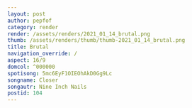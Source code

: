 ```yaml
---
layout: post
author: pepfof
category: render
render: /assets/renders/2021_01_14_brutal.png
thumb: /assets/renders/thumb/thumb-2021_01_14_brutal.png
title: Brutal
navigation_override: /
aspect: 16/9
domcol: ^000000
spotisong: 5mc6EyF1OIEOhAkD0Gg9Lc
songname: Closer
songautr: Nine Inch Nails
postid: 104
---
```


<!--USER BEGIN 1-->

<!--USER END 1-->

<!--more-->
<!--USER BEGIN 2-->

<!--USER END 2-->

